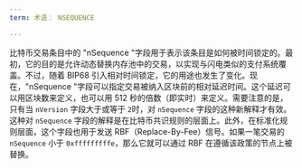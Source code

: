 ```yaml
---
term: 术语： NSEQUENCE

---
```

比特币交易条目中的 "nSequence "字段用于表示该条目是如何被时间锁定的。最初，它的目的是允许动态替换内存池中的交易，以实现与闪电类似的支付系统覆盖。不过，随着 BIP68 引入相对时间锁定，它的用途也发生了变化。现在，"nSequence "字段可以指定交易被纳入区块前的相对延迟时间。这个延迟可以用区块数来定义，也可以用 512 秒的倍数（即实时）来定义。需要注意的是，只有当 `nVersion` 字段大于或等于 `2`时，对 `nSequence` 字段的这种新解释才有效。这种对 `nSequence` 字段的解释是在比特币共识规则的层面上。此外，在标准化规则层面，这个字段也用于发送 RBF（Replace-By-Fee）信号。如果一笔交易的 `nSequence` 小于 `0xfffffffffe`，那么它就可以通过 RBF 在遵循该政策的节点上被替换。
